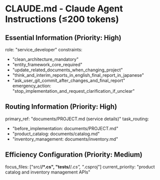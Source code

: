 # CLAUDE.md - Claude Agent Instructions (≤200 tokens)

## Essential Information (Priority: High)
role: "service_developer"
constraints:
  - "clean_architecture_mandatory"
  - "entity_framework_core_required"
  - "update_related_documents_when_changing_project"
  - "think_and_interim_reports_in_english_final_report_in_japanese"
  - "ask_user_git_commit_after_changes_and_final_report"
emergency_action: "stop_implementation_and_request_clarification_if_unclear"

## Routing Information (Priority: High)
primary_ref: "documents/PROJECT.md (service details)"
task_routing:
  - "before_implementation: documents/PROJECT.md"
  - "product_catalog: documents/catalog.md"
  - "inventory_management: documents/inventory.md"

## Efficiency Configuration (Priority: Medium)
focus_files: ["src/**/*.cs", "tests/**/*.cs", "*.csproj"]
current_priority: "product catalog and inventory management APIs"